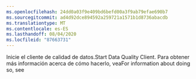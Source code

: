 ```yaml
---
ms.openlocfilehash: 24dd0a03f9e409bd6befd00a3f9ab79efae690b7
ms.sourcegitcommit: ad4d92dce894592a259721a1571b1d8736abacdb
ms.translationtype: MT
ms.contentlocale: es-ES
ms.lasthandoff: 08/04/2020
ms.locfileid: "87663731"
---
```

<span data-ttu-id="b0594-101">Inicie el cliente de calidad de datos.</span><span class="sxs-lookup"><span data-stu-id="b0594-101">Start Data Quality Client.</span></span> <span data-ttu-id="b0594-102">Para obtener más información acerca de cómo hacerlo, vea</span><span class="sxs-lookup"><span data-stu-id="b0594-102">For information about doing so, see</span></span>
